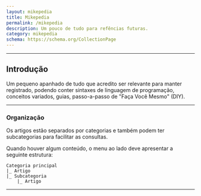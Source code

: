 ```yaml
---
layout: mikepedia
title: Mikepedia
permalink: /mikepedia
description: Um pouco de tudo para refências futuras.
category: mikepedia
schema: https://schema.org/CollectionPage
---
```


***
## Introdução

Um pequeno apanhado de tudo que acredito ser relevante para manter registrado, podendo conter sintaxes de linguagem de programação, conceitos variados, guias, passo-a-passo de "Faça Você Mesmo" (DIY).

***
### Organização

Os artigos estão separados por categorias e também podem ter subcategorias para facilitar as consultas.

Quando houver algum conteúdo, o menu ao lado deve apresentar a seguinte estrutura:
```
Categoria principal
|_ Artigo
|_ Subcategoria
    |_ Artigo
```

***